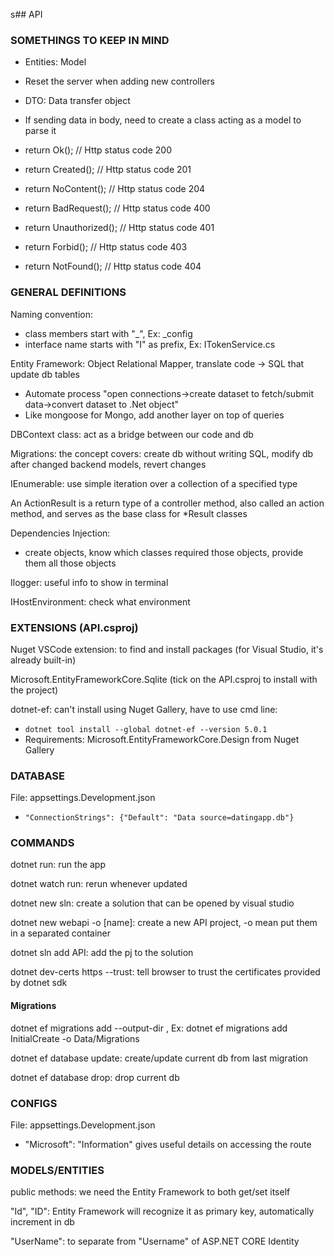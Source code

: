 s## API

### SOMETHINGS TO KEEP IN MIND

* Entities: Model
* Reset the server when adding new controllers
* DTO: Data transfer object
* If sending data in body, need to create a class acting as a model to parse it

* return Ok(); // Http status code 200
* return Created(); // Http status code 201
* return NoContent(); // Http status code 204
* return BadRequest(); // Http status code 400
* return Unauthorized(); // Http status code 401
* return Forbid(); // Http status code 403
* return NotFound(); // Http status code 404

### GENERAL DEFINITIONS

Naming convention: 
* class members start with "_", Ex: _config
* interface name starts with "I" as prefix, Ex: ITokenService.cs 

Entity Framework: Object Relational Mapper, translate code -> SQL that update db tables
* Automate process "open connections->create dataset to fetch/submit data->convert dataset to .Net object"
* Like mongoose for Mongo, add another layer on top of queries

DBContext class: act as a bridge between our code and db

Migrations: the concept covers: create db without writing SQL, modify db after changed backend models, revert changes

IEnumerable: use simple iteration over a collection of a specified type

An ActionResult is a return type of a controller method, also called an action method, and serves as the base class for *Result classes

Dependencies Injection:
* create objects, know which classes required those objects, provide them all those objects

Ilogger: useful info to show in terminal

IHostEnvironment: check what environment 

### EXTENSIONS (API.csproj) 

Nuget VSCode extension: to find and install packages (for Visual Studio, it's already built-in)

Microsoft.EntityFrameworkCore.Sqlite (tick on the API.csproj to install with the project)

dotnet-ef: can't install using Nuget Gallery, have to use cmd line: 
* ```dotnet tool install --global dotnet-ef --version 5.0.1```
* Requirements: Microsoft.EntityFrameworkCore.Design from Nuget Gallery
    
### DATABASE 

File: appsettings.Development.json
* ```"ConnectionStrings": {"Default": "Data source=datingapp.db"}``` 

### COMMANDS 

dotnet run: run the app

dotnet watch run: rerun whenever updated

dotnet new sln: create a solution that can be opened by visual studio

dotnet new webapi -o [name]: create a new API project, -o mean put them in a separated container

dotnet sln add API: add the pj to the solution

dotnet dev-certs https --trust: tell browser to trust the certificates provided by dotnet sdk

#### Migrations

dotnet ef migrations add <NAME> --output-dir <PATH>, Ex: dotnet ef migrations add InitialCreate -o Data/Migrations

dotnet ef database update: create/update current db from last migration

dotnet ef database drop: drop current db


### CONFIGS 

File: appsettings.Development.json
* "Microsoft": "Information" gives useful details on accessing the route

### MODELS/ENTITIES 

public methods: we need the Entity Framework to both get/set itself

"Id", "ID": Entity Framework will recognize it as primary key, automatically increment in db

"UserName": to separate from "Username" of ASP.NET CORE Identity